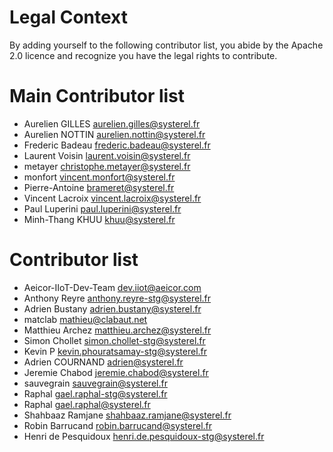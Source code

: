 # Legal Context
By adding yourself to the following contributor list,
you abide by the Apache 2.0 licence and recognize you have
the legal rights to contribute.

# Main Contributor list
* Aurelien GILLES <aurelien.gilles@systerel.fr>
* Aurelien NOTTIN <aurelien.nottin@systerel.fr>
* Frederic Badeau <frederic.badeau@systerel.fr>
* Laurent Voisin <laurent.voisin@systerel.fr>
* metayer <christophe.metayer@systerel.fr>
* monfort <vincent.monfort@systerel.fr>
* Pierre-Antoine <brameret@systerel.fr>
* Vincent Lacroix <vincent.lacroix@systerel.fr>
* Paul Luperini <paul.luperini@systerel.fr>
* Minh-Thang KHUU <khuu@systerel.fr>

# Contributor list
* Aeicor-IIoT-Dev-Team <dev.iiot@aeicor.com>
* Anthony Reyre <anthony.reyre-stg@systerel.fr>
* Adrien Bustany <adrien.bustany@systerel.fr>
* matclab <mathieu@clabaut.net>
* Matthieu Archez <matthieu.archez@systerel.fr>
* Simon Chollet <simon.chollet-stg@systerel.fr>
* Kevin P <kevin.phouratsamay-stg@systerel.fr>
* Adrien COURNAND <adrien@systerel.fr>
* Jeremie Chabod <jeremie.chabod@systerel.fr>
* sauvegrain <sauvegrain@systerel.fr>
* Raphal <gael.raphal-stg@systerel.fr>
* Raphal <gael.raphal@systerel.fr>
* Shahbaaz Ramjane <shahbaaz.ramjane@systerel.fr>
* Robin Barrucand <robin.barrucand@systerel.fr>
* Henri de Pesquidoux <henri.de.pesquidoux-stg@systerel.fr>
